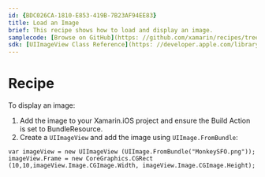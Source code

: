 ```yaml
---
id: {BDC026CA-1810-E853-419B-7B23AF94EE83}  
title: Load an Image  
brief: This recipe shows how to load and display an image.  
samplecode: [Browse on GitHub](https: //github.com/xamarin/recipes/tree/master/ios/standard_controls/image_view/load_an_image)  
sdk: [UIImageView Class Reference](https: //developer.apple.com/library/ios/#documentation/UIKit/Reference/UIImageView_Class/Reference/Reference.html)  
---
```


<a name="Recipe" class="injected"></a>


# Recipe

To display an image: 

1.  Add the image to your Xamarin.iOS project and ensure the Build Action is set to BundleResource.
2.  Create a `UIImageView` and add the image using `UIImage.FromBundle`: 


```
var imageView = new UIImageView (UIImage.FromBundle("MonkeySFO.png"));
imageView.Frame = new CoreGraphics.CGRect (10,10,imageView.Image.CGImage.Width, imageView.Image.CGImage.Height);
```
